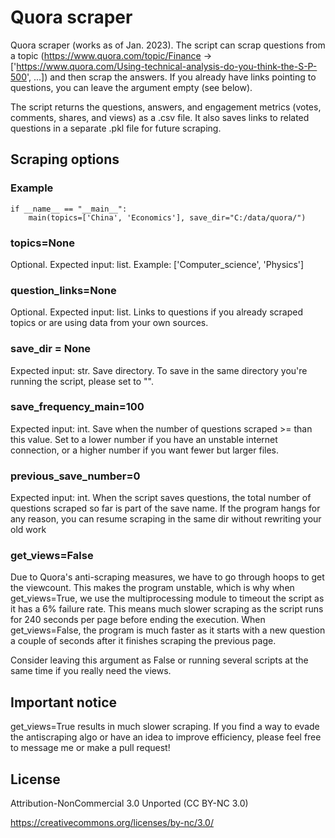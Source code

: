# Quora scraper

Quora scraper (works as of Jan. 2023). The script can scrap questions from a topic (https://www.quora.com/topic/Finance -> ['https://www.quora.com/Using-technical-analysis-do-you-think-the-S-P-500', ...]) and then scrap the answers. If you already have links pointing to questions, you can leave the argument empty (see below).

The script returns the questions, answers, and engagement metrics (votes, comments, shares, and views) as a .csv file. It also saves links to related questions in a separate .pkl file for future scraping. 

## Scraping options

### Example

```
if __name__ == "__main__":
    main(topics=['China', 'Economics'], save_dir="C:/data/quora/")
```

### topics=None 

Optional. Expected input: list. Example: ['Computer_science', 'Physics']

### question_links=None 
Optional. Expected input: list. Links to questions if you already scraped topics or are using data from your own sources.

### save_dir = None
Expected input: str. Save directory. To save in the same directory you're running the script, please set to "".

### save_frequency_main=100 
Expected input: int. Save when the number of questions scraped >= than this value. Set to a lower number if you have an unstable internet connection, or a higher number if you want fewer but larger files.


### previous_save_number=0
Expected input: int. When the script saves questions, the total number of questions scraped so far is part of the save name. If the program hangs for any reason, you can resume scraping in the same dir without rewriting your old work

### get_views=False

Due to Quora's anti-scraping measures, we have to go through hoops to get the viewcount. This makes the program unstable, which is why when get_views=True, we use the multiprocessing module to timeout the script as it has a 6% failure rate. This means much slower scraping as the script runs for 240 seconds per page before ending the execution. When get_views=False, the program is much faster as it starts with a new question a couple of seconds after it finishes scraping the previous page.

Consider leaving this argument as False or running several scripts at the same time if you really need the views.


## Important notice
get_views=True results in much slower scraping. If you find a way to evade the antiscraping algo or have an idea to improve efficiency, please feel free to message me or make a pull request!

## License
Attribution-NonCommercial 3.0 Unported (CC BY-NC 3.0) 

https://creativecommons.org/licenses/by-nc/3.0/
